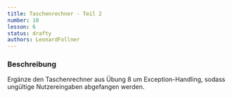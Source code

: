 ```yaml
---
title: Taschenrechner - Teil 2
number: 10
lesson: 6
status: drafty
authors: LeonardFollner
---
```


### Beschreibung
Ergänze den Taschenrechner aus Übung 8 um Exception-Handling, sodass ungültige Nutzereingaben abgefangen werden.